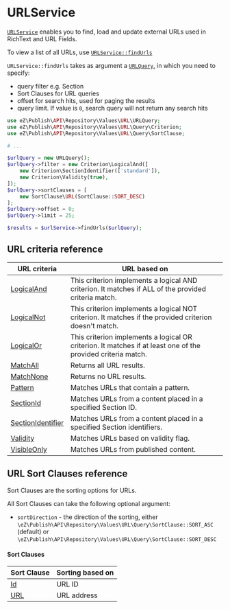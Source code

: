 # URLService

[`URLService`](https://github.com/ezsystems/ezplatform-kernel/blob/v1.0.0/eZ/Publish/API/Repository/URLService.php)
enables you to find, load and update external URLs used in RichText and URL Fields.

To view a list of all URLs, use [`URLService::findUrls`](https://github.com/ezsystems/ezplatform-kernel/blob/v1.0.0/eZ/Publish/API/Repository/URLService.php#L38)

`URLService::findUrls` takes as argument a [`URLQuery`,](https://github.com/ezsystems/ezplatform-kernel/blob/v1.0.0/eZ/Publish/API/Repository/Values/URL/URLQuery.php)
in which you need to specify:

- query filter e.g. Section
- Sort Clauses for URL queries
- offset for search hits, used for paging the results
- query limit. If value is `0`, search query will not return any search hits

```php
use eZ\Publish\API\Repository\Values\URL\URLQuery;
use eZ\Publish\API\Repository\Values\URL\Query\Criterion;
use eZ\Publish\API\Repository\Values\URL\Query\SortClause; 

# ...

$urlQuery = new URLQuery();
$urlQuery->filter = new Criterion\LogicalAnd([
    new Criterion\SectionIdentifier(['standard']),
    new Criterion\Validity(true),
]);
$urlQuery->sortClauses = [
    new SortClause\URL(SortClause::SORT_DESC)
];
$urlQuery->offset = 0;
$urlQuery->limit = 25;

$results = $urlService->findUrls($urlQuery);
```

## URL criteria reference

|URL criteria|URL based on|
|------------|------------|
|[LogicalAnd](url_reference/logicaland_criterion.md)|This criterion implements a logical AND criterion. It matches if ALL of the provided criteria match.|
|[LogicalNot](url_reference/logicalnot_criterion.md)|This criterion implements a logical NOT criterion. It matches if the provided criterion doesn't match.|
|[LogicalOr](url_reference/logicalor_criterion.md)|This criterion implements a logical OR criterion. It matches if at least one of the provided criteria match.|
|[MatchAll](url_reference/matchall_criterion.md)|Returns all URL results.|
|[MatchNone](url_reference/matchnone_criterion.md)|Returns no URL results.|
|[Pattern](url_reference/pattern_criterion.md)|Matches URLs that contain a pattern.|
|[SectionId](url_reference/sectionid_criterion.md)|Matches URLs from a content placed in a specified Section ID.|
|[SectionIdentifier](url_reference/sectionidentifier_criterion.md)|Matches URLs from a content placed in a specified Section identifiers.|
|[Validity](url_reference/validity_criterion.md)|Matches URLs based on validity flag.|
|[VisibleOnly](url_reference/visibleonly_criterion.md)|Matches URLs from published content.|

## URL Sort Clauses reference

Sort Clauses are the sorting options for URLs.

All Sort Clauses can take the following optional argument:

- `sortDirection` - the direction of the sorting, either `\eZ\Publish\API\Repository\Values\URL\Query\SortClause::SORT_ASC` (default) or `\eZ\Publish\API\Repository\Values\URL\Query\SortClause::SORT_DESC`

#### Sort Clauses 

| Sort Clause | Sorting based on |
|-----|-----|
|[Id](url_reference/id_sort_clause.md)|URL ID|
|[URL](url_reference/url_sort_clause.md)|URL address|
